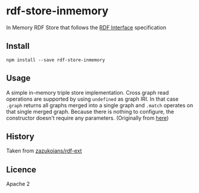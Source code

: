 # rdf-store-inmemory

In Memory RDF Store that follows the [RDF Interface](http://bergos.github.io/rdf-ext-spec/) specification

## Install

```
npm install --save rdf-store-inmemory
```

## Usage

A simple in-memory triple store implementation. Cross graph read operations are supported by using `undefined` as graph IRI. In that case `.graph` returns all graphs merged into a single graph and `.match` operates on that single merged graph. Because there is nothing to configure, the constructor doesn't require any parameters. (Originally from [here](https://github.com/zazukoians/rdf-ext#inmemorystore))

## History

Taken from [zazukoians/rdf-ext](https://github.com/zazukoians/rdf-ext)

## Licence

Apache 2